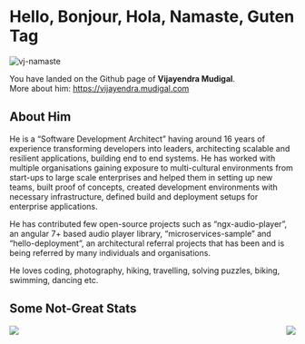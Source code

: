 # Hello, Bonjour, Hola, Namaste, Guten Tag #

![vj-namaste](https://user-images.githubusercontent.com/1531622/162418234-722f7342-76d4-4470-b541-6aec1b143383.png)

You have landed on the Github page of **Vijayendra Mudigal**.  
More about him: https://vijayendra.mudigal.com

## About Him ##
He is a “Software Development Architect” having around 16 years of experience transforming developers into leaders, architecting scalable and resilient applications, building end to end systems. He has worked with multiple organisations gaining exposure to multi-cultural environments from start-ups to large scale enterprises and helped them in setting up new teams, built proof of concepts, created development environments with necessary infrastructure, defined build and deployment setups for enterprise applications.

He has contributed few open-source projects such as “ngx-audio-player”, an angular 7+ based audio player library, “microservices-sample” and “hello-deployment”, an architectural referral projects that has been and is being referred by many individuals and organisations.

He loves coding, photography, hiking, travelling, solving puzzles, biking, swimming, dancing etc.

## Some Not-Great Stats ##

<img align="left" src="https://github-readme-stats.vercel.app/api/?username=vmudigal&show_icons=true&theme=tokyonight" />

<img align="right" src="https://github-readme-stats.vercel.app/api/top-langs/?username=vmudigal&langs_count=8&theme=tokyonight" />

<!--
**vmudigal/vmudigal** is a ✨ _special_ ✨ repository because its `README.md` (this file) appears on your GitHub profile.

Here are some ideas to get you started:

- 🔭 I’m currently working on ...
- 🌱 I’m currently learning ...
- 👯 I’m looking to collaborate on ...
- 🤔 I’m looking for help with ...
- 💬 Ask me about ...
- 📫 How to reach me: ...
- 😄 Pronouns: ...
- ⚡ Fun fact: ...
-->
